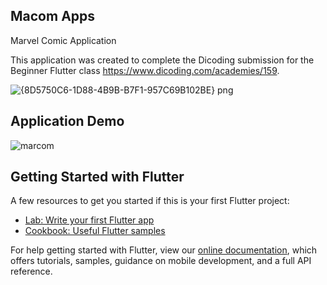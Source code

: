## Macom Apps

Marvel Comic Application

This application was created to complete the Dicoding submission for the Beginner Flutter class https://www.dicoding.com/academies/159.

![{8D5750C6-1D88-4B9B-B7F1-957C69B102BE} png](https://user-images.githubusercontent.com/54461403/85847334-647a3580-b7d1-11ea-8f54-633fdb171f26.jpg)

## Application Demo

![marcom](https://user-images.githubusercontent.com/54461403/85847395-81166d80-b7d1-11ea-96b9-b1d9264e4120.gif)


## Getting Started with Flutter

A few resources to get you started if this is your first Flutter project:

- [Lab: Write your first Flutter app](https://flutter.dev/docs/get-started/codelab)
- [Cookbook: Useful Flutter samples](https://flutter.dev/docs/cookbook)

For help getting started with Flutter, view our
[online documentation](https://flutter.dev/docs), which offers tutorials,
samples, guidance on mobile development, and a full API reference.
